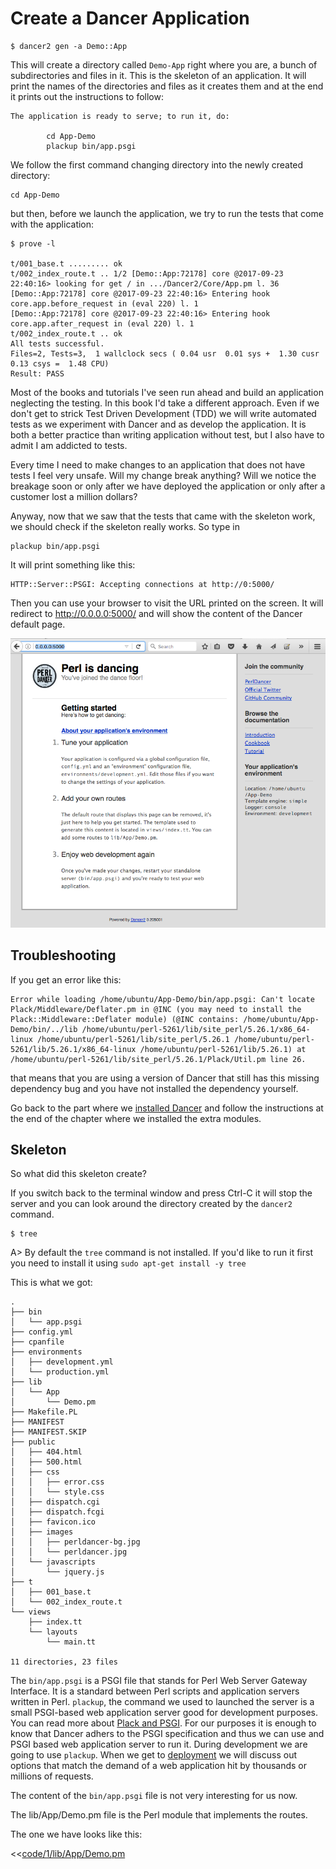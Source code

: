 # Create a Dancer Application



```
$ dancer2 gen -a Demo::App
```

This will create a directory called `Demo-App` right where you are, a bunch of subdirectories and files in it.
This is the skeleton of an application. It will print the names of the directories and files as it creates them
and at the end it prints out the instructions to follow:

```
The application is ready to serve; to run it, do:

        cd App-Demo
        plackup bin/app.psgi
```

We follow the first command changing directory into the newly created directory:

```
cd App-Demo
```

but then, before we launch the application, we try to run the tests that come with the application:

```
$ prove -l

t/001_base.t ......... ok
t/002_index_route.t .. 1/2 [Demo::App:72178] core @2017-09-23 22:40:16> looking for get / in .../Dancer2/Core/App.pm l. 36
[Demo::App:72178] core @2017-09-23 22:40:16> Entering hook core.app.before_request in (eval 220) l. 1
[Demo::App:72178] core @2017-09-23 22:40:16> Entering hook core.app.after_request in (eval 220) l. 1
t/002_index_route.t .. ok
All tests successful.
Files=2, Tests=3,  1 wallclock secs ( 0.04 usr  0.01 sys +  1.30 cusr  0.13 csys =  1.48 CPU)
Result: PASS
```

Most of the books and tutorials I've seen run ahead and build an application neglecting the testing. In this book I'd take a different approach.
Even if we don't get to strick Test Driven Development (TDD) we will write automated tests as we experiment with Dancer and as develop the application.
It is both a better practice than writing application without test, but I also have to admit I am addicted to tests.

Every time I need to make changes to an application that does not have tests I feel very unsafe. Will my change break anything? Will we notice the breakage
soon or only after we have deployed the application or only after a customer lost a million dollars?

Anyway, now that we saw that the tests that came with the skeleton work, we should check if the skeleton really works. So type in

```
plackup bin/app.psgi
```

It will print something like this:

```
HTTP::Server::PSGI: Accepting connections at http://0:5000/
```

Then you can use your browser to visit the URL printed on the screen. It will redirect to http://0.0.0.0:5000/
and will show the content of the Dancer default page.

![Dancer default page](images/dancer-default-page.png)


## Troubleshooting

If you get an error like this:

```
Error while loading /home/ubuntu/App-Demo/bin/app.psgi: Can't locate Plack/Middleware/Deflater.pm in @INC (you may need to install the Plack::Middleware::Deflater module) (@INC contains: /home/ubuntu/App-Demo/bin/../lib /home/ubuntu/perl-5261/lib/site_perl/5.26.1/x86_64-linux /home/ubuntu/perl-5261/lib/site_perl/5.26.1 /home/ubuntu/perl-5261/lib/5.26.1/x86_64-linux /home/ubuntu/perl-5261/lib/5.26.1) at /home/ubuntu/perl-5261/lib/site_perl/5.26.1/Plack/Util.pm line 26.
```

that means that you are using a version of Dancer that still has this missing dependency bug and you have not installed the dependency yourself.

Go back to the part where we [installed Dancer](#install-dancer) and follow the instructions at the end of the chapter where we installed the extra modules.

## Skeleton

So what did this skeleton create?

If you switch back to the terminal window and press Ctrl-C it will stop the server and you can look around the directory created by the `dancer2` command.


```
$ tree
```

A> By default the `tree` command is not installed. If you'd like to run it first you need to install it using `sudo apt-get install -y tree`

This is what we got:

```
.
├── bin
│   └── app.psgi
├── config.yml
├── cpanfile
├── environments
│   ├── development.yml
│   └── production.yml
├── lib
│   └── App
│       └── Demo.pm
├── Makefile.PL
├── MANIFEST
├── MANIFEST.SKIP
├── public
│   ├── 404.html
│   ├── 500.html
│   ├── css
│   │   ├── error.css
│   │   └── style.css
│   ├── dispatch.cgi
│   ├── dispatch.fcgi
│   ├── favicon.ico
│   ├── images
│   │   ├── perldancer-bg.jpg
│   │   └── perldancer.jpg
│   └── javascripts
│       └── jquery.js
├── t
│   ├── 001_base.t
│   └── 002_index_route.t
└── views
    ├── index.tt
    └── layouts
        └── main.tt

11 directories, 23 files
```

The `bin/app.psgi` is a PSGI file that stands for Perl Web Server Gateway Interface. It is a standard between Perl scripts and application servers written in Perl.
`plackup`, the command we used to launched the server is a small PSGI-based web application server good for development purposes.
You can read more about [Plack and PSGI](http://plackperl.org/). For our purposes it is enough to know that Dancer adhers to the PSGI specification and thus we can use
and PSGI based web application server to run it. During development we are going to use `plackup`. When we get to [deployment](#deployment) we will discuss out options
that match the demand of a web application hit by thousands or millions of requests.

The content of the `bin/app.psgi` file is not very interesting for us now.

The lib/App/Demo.pm file is the Perl module that implements the routes.

The one we have looks like this:

<<[code/1/lib/App/Demo.pm](code/1/lib/App/Demo.pm)


